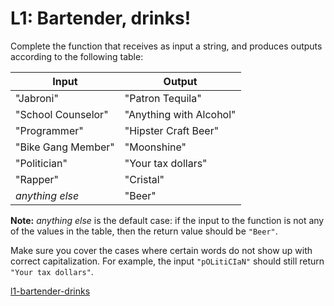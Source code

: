 # L1: Bartender, drinks!

Complete the function that receives as input a string, and produces outputs according to the following table:

| Input | Output
| ----  | ------
| "Jabroni" | "Patron Tequila"
| "School Counselor" | "Anything with Alcohol"
| "Programmer" | "Hipster Craft Beer"
| "Bike Gang Member" | "Moonshine"
| "Politician" | "Your tax dollars"
| "Rapper" | "Cristal"
| *anything else* | "Beer"

**Note:** *anything else* is the default case: if the input to the function is not any of the values in the table, then the return value should be `"Beer"`.

Make sure you cover the cases where certain words do not show up with correct capitalization. For example, the input `"pOLitiCIaN"` should still return `"Your tax dollars"`.



[l1-bartender-drinks](https://www.codewars.com/kata/568dc014440f03b13900001d)